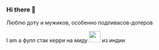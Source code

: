 ### Hi there 👋

Люблю доту и мужиков, особенно подпивасов-дотеров


I am a фулл стак керри на миду <img src="https://media.giphy.com/media/WUlplcMpOCEmTGBtBW/giphy.gif" width="30"> из индии


